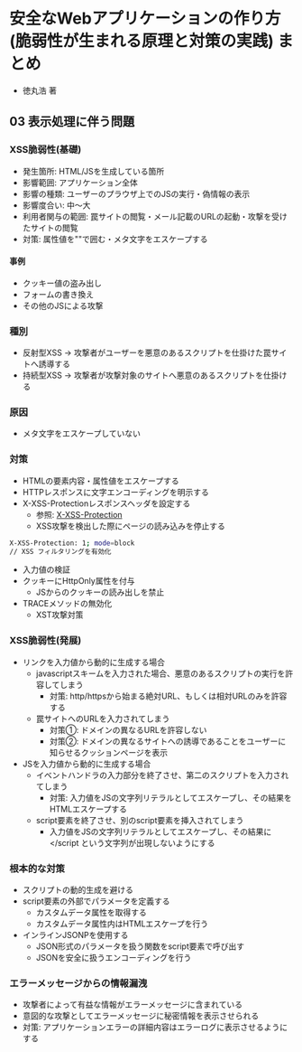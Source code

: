 # 安全なWebアプリケーションの作り方(脆弱性が生まれる原理と対策の実践) まとめ
- 徳丸浩 著

## 03 表示処理に伴う問題
### XSS脆弱性(基礎)
- 発生箇所: HTML/JSを生成している箇所
- 影響範囲: アプリケーション全体
- 影響の種類: ユーザーのプラウザ上でのJSの実行・偽情報の表示
- 影響度合い: 中〜大
- 利用者関与の範囲: 罠サイトの閲覧・メール記載のURLの起動・攻撃を受けたサイトの閲覧
- 対策: 属性値を""で囲む・メタ文字をエスケープする

#### 事例
- クッキー値の盗み出し
- フォームの書き換え
- その他のJSによる攻撃

### 種別
- 反射型XSS -> 攻撃者がユーザーを悪意のあるスクリプトを仕掛けた罠サイトへ誘導する
- 持続型XSS -> 攻撃者が攻撃対象のサイトへ悪意のあるスクリプトを仕掛ける

### 原因
- メタ文字をエスケープしていない

### 対策
- HTMLの要素内容・属性値をエスケープする
- HTTPレスポンスに文字エンコーディングを明示する
- X-XSS-Protectionレスポンスヘッダを設定する
  - 参照: [X-XSS-Protection](https://developer.mozilla.org/ja/docs/Web/HTTP/Headers/X-XSS-Protection)
  - XSS攻撃を検出した際にページの読み込みを停止する
```sh
X-XSS-Protection: 1; mode=block
// XSS フィルタリングを有効化
```
- 入力値の検証
- クッキーにHttpOnly属性を付与
  - JSからのクッキーの読み出しを禁止
- TRACEメソッドの無効化
  - XST攻撃対策

### XSS脆弱性(発展)
- リンクを入力値から動的に生成する場合
  - javascriptスキームを入力された場合、悪意のあるスクリプトの実行を許容してしまう
    - 対策: http/httpsから始まる絶対URL、もしくは相対URLのみを許容する
  - 罠サイトへのURLを入力されてしまう
    - 対策①: ドメインの異なるURLを許容しない
    - 対策②: ドメインの異なるサイトへの誘導であることをユーザーに知らせるクッションページを表示
- JSを入力値から動的に生成する場合
  - イベントハンドラの入力部分を終了させ、第二のスクリプトを入力されてしまう
    - 対策: 入力値をJSの文字列リテラルとしてエスケープし、その結果をHTMLエスケープする
  - script要素を終了させ、別のscript要素を挿入されてしまう
    - 入力値をJSの文字列リテラルとしてエスケープし、その結果に \</script という文字列が出現しないようにする

### 根本的な対策
- スクリプトの動的生成を避ける
- script要素の外部でパラメータを定義する
  - カスタムデータ属性を取得する
  - カスタムデータ属性内はHTMLエスケープを行う
- インラインJSONPを使用する
  - JSON形式のパラメータを扱う関数をscript要素で呼び出す
  - JSONを安全に扱うエンコーディングを行う

### エラーメッセージからの情報漏洩
- 攻撃者によって有益な情報がエラーメッセージに含まれている
- 意図的な攻撃としてエラーメッセージに秘密情報を表示させられる
- 対策: アプリケーションエラーの詳細内容はエラーログに表示させるようにする

